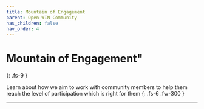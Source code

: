 ```yaml
---
title: Mountain of Engagement
parent: Open WIN Community
has_children: false
nav_order: 4
---
```



# Mountain of Engagement"
{: .fs-9 }

Learn about how we aim to work with community members to help them reach the level of participation which is right for them
{: .fs-6 .fw-300 }

---

<!-- ![community-schematic](../img/img-community-schematic-h400-gold.png) -->
